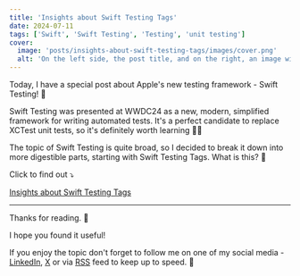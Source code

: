 ```yaml
---
title: 'Insights about Swift Testing Tags'
date: 2024-07-11
tags: ['Swift', 'Swift Testing', 'Testing', 'unit testing']
cover: 
  image: 'posts/insights-about-swift-testing-tags/images/cover.png'
  alt: 'On the left side, the post title, and on the right, an image with a list of 5 tests, each accompanied by tags.'
---
```


Today, I have a special post about Apple's new testing framework - Swift Testing! 🤩

Swift Testing was presented at WWDC24 as a new, modern, simplified framework for writing automated tests. It's a perfect candidate to replace XCTest unit tests, so it's definitely worth learning 🧑‍🏫

The topic of Swift Testing is quite broad, so I decided to break it down into more digestible parts, starting with Swift Testing Tags. What is this? 🤔

Click to find out ⤵️

[Insights about Swift Testing Tags](resources/SwiftTestingTags.pdf)

---

Thanks for reading. 📖

I hope you found it useful!

If you enjoy the topic don't forget to follow me on one of my social media - [LinkedIn](https://www.linkedin.com/in/maciej-gomolka/), [X](https://twitter.com/gomolka_maciej) or via [RSS](https://www.mobiledevdiary.com/index.xml) feed to keep up to speed. 🚀
